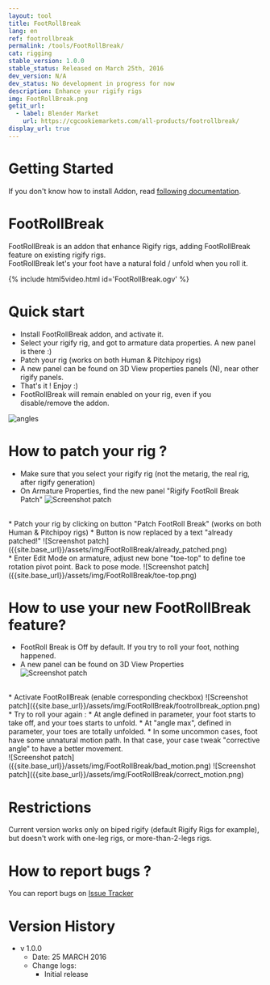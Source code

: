 ```yaml
---
layout: tool
title: FootRollBreak
lang: en
ref: footrollbreak
permalink: /tools/FootRollBreak/
cat: rigging
stable_version: 1.0.0
stable_status: Released on March 25th, 2016
dev_version: N/A
dev_status: No development in progress for now
description: Enhance your rigify rigs
img: FootRollBreak.png
getit_url:
  - label: Blender Market
    url: https://cgcookiemarkets.com/all-products/footrollbreak/
display_url: true
---
```


# Getting Started
If you don't know how to install Addon, read [following documentation]({{site.base_url}}/AddonInstallation/).  

# FootRollBreak
FootRollBreak is an addon that enhance Rigify rigs, adding FootRollBreak feature on existing rigify rigs.  
FootRollBreak let's your foot have a natural fold / unfold when you roll it.  

{% include html5video.html id='FootRollBreak.ogv' %}  

# Quick start

* Install FootRollBreak addon, and activate it.
* Select your rigify rig, and got to armature data properties. A new panel is there :)
* Patch your rig (works on both Human & Pitchipoy rigs)
* A new panel can be found on 3D View properties panels (N), near other rigify panels.
* That's it ! Enjoy :)
* FootRollBreak will remain enabled on your rig, even if you disable/remove the addon.

![angles]({{site.base_url}}/assets/img/FootRollBreak/angles.png)

# How to patch your rig ?

* Make sure that you select your rigify rig (not the metarig, the real rig, after rigify generation)
* On Armature Properties, find the new panel "Rigify FootRoll Break Patch"
![Screenshot patch]({{site.base_url}}/assets/img/FootRollBreak/addon_panel.png)  
<br/>
* Patch your rig by clicking on button "Patch FootRoll Break" (works on both Human & Pitchipoy rigs)
* Button is now replaced by a text "already patched!"
![Screenshot patch]({{site.base_url}}/assets/img/FootRollBreak/already_patched.png)  
<br/>
* Enter Edit Mode on armature, adjust new bone "toe-top" to define toe rotation pivot point. Back to pose mode.
![Screenshot patch]({{site.base_url}}/assets/img/FootRollBreak/toe-top.png)  
<br/>

# How to use your new FootRollBreak feature?

* FootRoll Break is Off by default. If you try to roll your foot, nothing happened.
* A new panel can be found on 3D View Properties  
![Screenshot patch]({{site.base_url}}/assets/img/FootRollBreak/ui_panel.png)  
<br/>
* Activate FootRollBreak (enable corresponding checkbox)  
![Screenshot patch]({{site.base_url}}/assets/img/FootRollBreak/footrollbreak_option.png)  
<br/>
* Try to roll your again :
  * At angle defined in parameter, your foot starts to take off, and your toes starts to unfold.
  * At "angle max", defined in parameter, your toes are totally unfolded.
  * In some uncommon cases, foot have some unnatural motion path. In that case, your case tweak "corrective angle" to have a better movement.  
<br/>
![Screenshot patch]({{site.base_url}}/assets/img/FootRollBreak/bad_motion.png)
![Screenshot patch]({{site.base_url}}/assets/img/FootRollBreak/correct_motion.png)

# Restrictions

Current version works only on biped rigify (default Rigify Rigs for example), but doesn't work with one-leg rigs, or more-than-2-legs rigs.

# How to report bugs ?
You can report bugs on [Issue Tracker](https://github.com/julienduroure/FootRollBreak/issues/)


# Version History
* v 1.0.0  
  * Date: 25 MARCH 2016
  * Change logs:
    * Initial release
